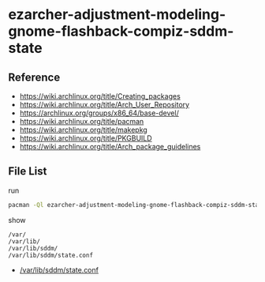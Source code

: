 
# ezarcher-adjustment-modeling-gnome-flashback-compiz-sddm-state


## Reference

* https://wiki.archlinux.org/title/Creating_packages
* https://wiki.archlinux.org/title/Arch_User_Repository
* https://archlinux.org/groups/x86_64/base-devel/
* https://wiki.archlinux.org/title/pacman
* https://wiki.archlinux.org/title/makepkg
* https://wiki.archlinux.org/title/PKGBUILD
* https://wiki.archlinux.org/title/Arch_package_guidelines


## File List

run

``` sh
pacman -Ql ezarcher-adjustment-modeling-gnome-flashback-compiz-sddm-state -q
```

show

```
/var/
/var/lib/
/var/lib/sddm/
/var/lib/sddm/state.conf
```

* [/var/lib/sddm/state.conf](asset/overlay/var/lib/sddm/state.conf)


